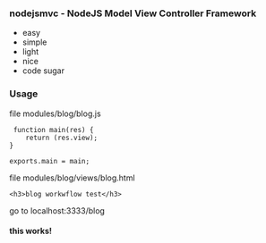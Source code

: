 ### nodejsmvc - NodeJS Model View Controller Framework
 * easy
 * simple
 * light
 * nice 
 * code sugar 
 
 ### Usage
 file modules/blog/blog.js
```
 function main(res) {
	return (res.view);
}

exports.main = main;
```

file modules/blog/views/blog.html
```
<h3>blog workwflow test</h3>
```

go to localhost:3333/blog

#### this works!
